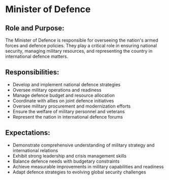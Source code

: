 
# Minister of Defence

## Role and Purpose:
The Minister of Defence is responsible for overseeing the nation's armed forces and defence policies. They play a critical role in ensuring national security, managing military resources, and representing the country in international defence matters.

## Responsibilities:
- Develop and implement national defence strategies
- Oversee military operations and readiness
- Manage defence budget and resource allocation
- Coordinate with allies on joint defence initiatives
- Oversee military procurement and modernization efforts
- Ensure the welfare of military personnel and veterans
- Represent the nation in international defence forums

## Expectations:
- Demonstrate comprehensive understanding of military strategy and international relations
- Exhibit strong leadership and crisis management skills
- Balance defence needs with budgetary constraints
- Achieve measurable improvements in military capabilities and readiness
- Adapt defence strategies to evolving global security challenges